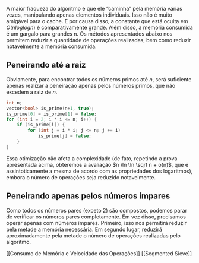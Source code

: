 
A maior fraqueza do algoritmo é que ele “caminha” pela memória várias vezes, manipulando apenas elementos individuais. Isso não é muito amigável para o cache. E por causa disso, a constante que está oculta em $O(nloglogn)$ é comparativamente grande.
Além disso, a memória consumida é um gargalo para grandes n.
Os métodos apresentados abaixo nos permitem reduzir a quantidade de operações realizadas, bem como reduzir notavelmente a memória consumida.

## Peneirando até a raiz
Obviamente, para encontrar todos os números primos até $n$, será suficiente apenas realizar a peneiração apenas pelos números primos, que não excedem a raiz de $n$.

```cpp
int n;
vector<bool> is_prime(n+1, true);
is_prime[0] = is_prime[1] = false;
for (int i = 2; i * i <= n; i++) {
    if (is_prime[i]) {
        for (int j = i * i; j <= n; j += i)
            is_prime[j] = false;
    }
}
```
Essa otimização não afeta a complexidade (de fato, repetindo a prova apresentada acima, obteremos a avaliação $n \ln \ln \sqrt n + o(n)$, que é assintoticamente a mesma de acordo com as propriedades dos logaritmos), embora o número de operações seja reduzido notavelmente.
## Peneirando apenas pelos números ímpares

Como todos os números pares (exceto 2) são compostos, podemos parar de verificar os números pares completamente. Em vez disso, precisamos operar apenas com números ímpares.
Primeiro, isso nos permitirá reduzir pela metade a memória necessária. Em segundo lugar, reduzirá aproximadamente pela metade o número de operações realizadas pelo algoritmo.

[[Consumo de Memória e Velocidade das Operações]]
[[Segmented Sieve]]

